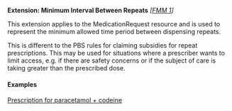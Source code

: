 **Extension: Minimum Interval Between Repeats**  *[[FMM 1](guidance.html)]*

This extension applies to the MedicationRequest resource and is used to represent the minimum allowed time period between dispensing repeats.

This is different to the PBS rules for claiming subsidies for repeat prescriptions. This may be used for situations where a prescriber wants to limit access, e.g. if there are safety concerns or if the subject of care is taking greater than the prescribed dose.


#### Examples

[Prescription for paracetamol + codeine](MedicationRequest-example0.html)